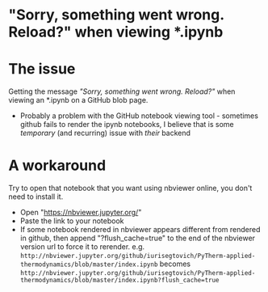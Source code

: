 # "Sorry, something went wrong. Reload?" when viewing *.ipynb



# The issue

Getting the message *"Sorry, something went wrong. Reload?"* when viewing an *.ipynb on a GitHub blob page.

- Probably a problem with the GitHub notebook viewing tool - sometimes github fails to render the ipynb notebooks, I believe that is some *temporary* (and recurring) issue with *their* backend

# A workaround

Try to open that notebook that you want using nbviewer online, you don't need to install it.

- Open "https://nbviewer.jupyter.org/"
- Paste the link to your notebook
- If some notebook rendered in nbviewer appears different from rendered in github, then append "?flush_cache=true" to the end of the nbviewer version url to force it to rerender.
  e.g.
  `http://nbviewer.jupyter.org/github/iurisegtovich/PyTherm-applied-thermodynamics/blob/master/index.ipynb`
  becomes
  `http://nbviewer.jupyter.org/github/iurisegtovich/PyTherm-applied-thermodynamics/blob/master/index.ipynb?flush_cache=true`